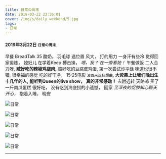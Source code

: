 ```yaml
---
title: 日常の周末
date: 2019-03-22 23:36:01
cover: /img/s/daily_weekend/5.jpg
tags: 
- 日常 
---
```


#### 2019年3月22日 `日常の周末`

早餐 BreadTalk 35 酸奶，
羽毛球 选位置 风大，
打的用力 一身汗有些冷 觉得回家锻炼，
媳妇儿 在学着Keep 搏击操，
_嗯，我？ 在一旁看她！_
午餐做饭 二人合力呀, 
**贼好吃的辣椒鸡腿肉,**
超好吃的豆腐皮鸡蛋,
第一次尝试炒平菇 味道也很不错,
很幸福的感觉 吃的好干净，
15:25电影 `波西米亚狂想曲`,
__大荧幕上让我们晚出生十几年的人,__
__能听到Queen的live show，__
__真的非常感动！__
去附近转 天略凉 买了一斤南瓜蛋糕 很好吃，
没有吃到海底捞的小遗憾，
回家 _至深夜的促膝知心聊天 开心，_
抱着入睡， 晚安



![日常](/img/s/daily_weekend/1.jpg "日常")

![日常](/img/s/daily_weekend/2.jpg "日常")

![日常](/img/s/daily_weekend/3.jpg "日常")

![日常](/img/s/daily_weekend/4.jpg "日常")

![日常](/img/s/daily_weekend/5.jpg "日常")

***